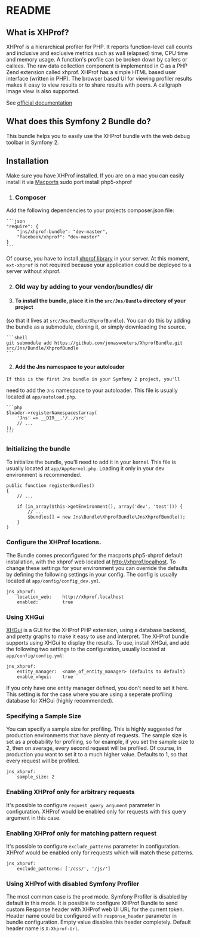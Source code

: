 README
======

What is XHProf?
---------------

XHProf is a hierarchical profiler for PHP. It reports function-level call counts and inclusive and exclusive metrics such as wall (elapsed) time, CPU time and memory usage.
A function's profile can be broken down by callers or callees. The raw data collection component is implemented in C as a PHP Zend extension called xhprof.
XHProf has a simple HTML based user interface (written in PHP). The browser based UI for viewing profiler results makes it easy to view results or to share results with peers.
A callgraph image view is also supported.

See [official documentation][1]

What does this Symfony 2 Bundle do?
-----------------------------------

This bundle helps you to easily use the XHProf bundle with the web debug toolbar in Symfony 2.


## Installation

Make sure you have XHProf installed.
If you are on a mac you can easily install it via [Macports][2]
    sudo port install php5-xhprof

1. ### Composer

  Add the following dependencies to your projects composer.json file:

    ```json
    "require": {
        "jns/xhprof-bundle": "dev-master",
        "facebook/xhprof": "dev-master"
    }
    ```

  Of course, you have to install [xhprof library](http://php.net/manual/fr/book.xhprof.php) in your server.
  At this moment, `ext-xhprof` is not required because your application could be deployed to a server without xhprof.

2. ### Old way by adding to your vendor/bundles/ dir

  1. #### To install the bundle, place it in the `src/Jns/Bundle` directory of your project
(so that it lives at `src/Jns/Bundle/XhprofBundle`). You can do this by adding
the bundle as a submodule, cloning it, or simply downloading the source.

    ```shell
    git submodule add https://github.com/jonaswouters/XhprofBundle.git src/Jns/Bundle/XhprofBundle
    ```

  2. #### Add the Jns namespace to your autoloader

    If this is the first Jns bundle in your Symfony 2 project, you'll
need to add the `Jns` namespace to your autoloader. This file is usually located at `app/autoload.php`.

    ```php
    $loader->registerNamespaces(array(
        'Jns' => __DIR__.'/../src'
        // ...
    ));
    ```


### Initializing the bundle

To initialize the bundle, you'll need to add it in your kernel. This
file is usually located at `app/AppKernel.php`. Loading it only in your dev environment is recommended.

    public function registerBundles()
    {
        // ...

        if (in_array($this->getEnvironment(), array('dev', 'test'))) {
            // ...
            $bundles[] = new Jns\Bundle\XhprofBundle\JnsXhprofBundle();
        }
    )


### Configure the XHProf locations.

The Bundle comes preconfigured for the macports php5-xhprof default installation,
with the xhprof web located at http://xhprof.localhost.
To change these settings for your environment you can override the defaults by
defining the following settings in your config. The config is usually located at `app/config/config_dev.yml`.

    jns_xhprof:
        location_web:    http://xhprof.localhost
        enabled:         true

### Using XHGui

[XHGui][3] is a GUI for the XHProf PHP extension, using a database backend, and pretty graphs to make it easy to use and interpret. The XHProf bundle supports using XHGui to display the results. To use, install XHGui, and add the following two settings to the configuration, usually located at `app/config/config.yml`:

    jns_xhprof:
        entity_manager:  <name_of_entity_manager> (defaults to default)
        enable_xhgui:    true

If you only have one entity manager defined, you don't need to set it here. This setting is for the case where you are using a seperate profiling database for XHGui (highly recommended).

### Specifying a Sample Size

You can specify a sample size for profiling. This is highly suggested for production environments that have plenty of requests. The sample size is set as a probability for profiling, so for example, if you set the sample size to 2, then on average, every second request will be profiled. Of course, in production you want to set it to a much higher value. Defaults to 1, so that every request will be profiled.

    jns_xhprof:
        sample_size: 2

### Enabling XHProf only for arbitrary requests

It's possible to configure `request_query_argument` parameter in configuration. XHProf would be enabled only for requests with this query argument in this case.

### Enabling XHProf only for matching pattern request

It's possible to configure `exclude_patterns` parameter in configuration. XHProf would be enabled only for requests which will match these patterns.

    jns_xhprof:
        exclude_patterns: ['/css/', '/js/']

### Using XHProf with disabled Symfony Profiler

The most common case is the `prod` mode. Symfony Profiler is disabled by default in this mode.
It is possible to configure XHProf Bundle to send custom Response header with XHProf web UI URL for the current token.
Header name could be configured with `response_header` parameter in bundle configuration.
Empty value disables this header completely. Default header name is `X-Xhprof-Url`.

[1]: http://mirror.facebook.net/facebook/xhprof/doc.html
[2]: http://www.macports.org/
[3]: https://github.com/preinheimer/xhprof

